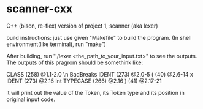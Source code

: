 # scanner-cxx
C++ (bison, re-flex) version of project 1, scanner (aka lexer)

build instructions:
    just use given "Makefile" to build the program. (In shell environment(like terminal), run "make")

After building, run "./lexer <the_path_to_your_input.txt>" to see the outputs. 
The outputs of this pragrom should be somethink like:

CLASS	(258)	@1.1-2.0 \n
BadBreaks           IDENT	(273)	@2.0-5
(	(40)	@2.6-14
x           IDENT	(273)	@2.15
 Int           TYPECASE	(266)	@2.16
)	(41)	@2.17-21

it will print out the value of the Token, its Token type and its position in original input code.
